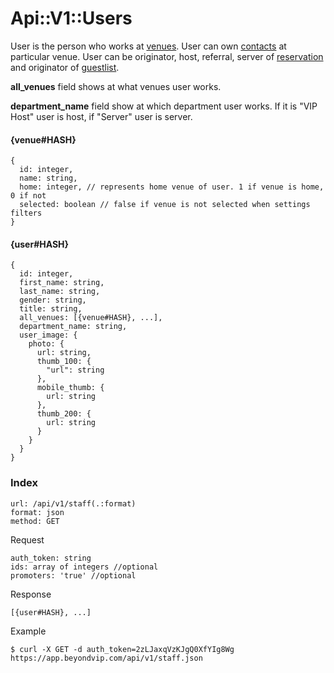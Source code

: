 # Api::V1::Users
User is the person who works at [venues](/api/venues.md). User can own
 [contacts](/api/contacts.md) at particular venue. User can be originator, host,
 referral, server of [reservation](/api/reservations.md) and originator of
 [guestlist](/api/guestlists.md).

**all_venues** field shows at what venues user works.

**department_name** field show at which department user works. If it is "VIP
  Host" user is host, if "Server" user is server.

#### {venue#HASH}
    {
      id: integer,
      name: string,
      home: integer, // represents home venue of user. 1 if venue is home, 0 if not
      selected: boolean // false if venue is not selected when settings filters
    }

#### {user#HASH}
    {
      id: integer,
      first_name: string,
      last_name: string,
      gender: string,
      title: string,
      all_venues: [{venue#HASH}, ...],
      department_name: string,
      user_image: {
        photo: {
          url: string,
          thumb_100: {
            "url": string
          },
          mobile_thumb: {
            url: string
          },
          thumb_200: {
            url: string
          }
        }
      }
    }

### Index
    url: /api/v1/staff(.:format)
    format: json
    method: GET

  Request

    auth_token: string
    ids: array of integers //optional
    promoters: 'true' //optional

  Response

    [{user#HASH}, ...]

  Example

    $ curl -X GET -d auth_token=2zLJaxqVzKJgQ0XfYIg8Wg https://app.beyondvip.com/api/v1/staff.json
